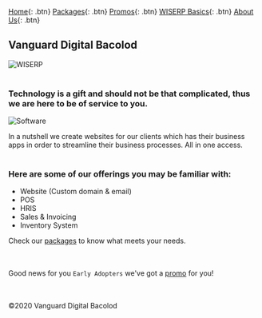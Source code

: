 [Home](https://wiserp-ph.github.io/wiserp){: .btn}
[Packages](https://wiserp-ph.github.io/wiserp/packages){: .btn}
[Promos](https://wiserp-ph.github.io/wiserp/promos){: .btn}
[WISERP Basics](https://wiserp-ph.github.io/wiserp/wiserp_basics){: .btn}
[About Us](https://wiserp-ph.github.io/wiserp/about){: .btn}
## Vanguard Digital Bacolod
![WISERP](https://avatars2.githubusercontent.com/u/40729378?s=120&v=4)
<br/>
<br/>


### Technology is a gift and should not be that complicated, thus we are here to be of service to you. 
![Software](https://raw.githubusercontent.com/WISERP-PH/wiserp/gh-pages/images/software.png)

In a nutshell we create websites for our clients which has their business apps in order to streamline their business processes. All in one access.
<br/>
<br/>

### Here are some of our offerings you may be familiar with: 
- Website (Custom domain & email)
- POS
- HRIS
- Sales & Invoicing
- Inventory System 

Check our [packages](https://wiserp-ph.github.io/wiserp/packages) to know what meets your needs. 
<br/>
<br/>
<br/>

Good news for you ` Early Adopters ` we've got a [promo](https://wiserp-ph.github.io/wiserp/promos) for you!
<br/>
<br/>
<br/>

©2020 Vanguard Digital Bacolod
